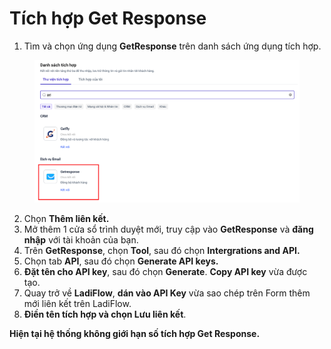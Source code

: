 # Tích hợp Get Response

1. Tìm và chọn ứng dụng **GetResponse** trên danh sách ứng dụng tích hợp.

<figure><img src="../../.gitbook/assets/image (442).png" alt=""><figcaption></figcaption></figure>

2. Chọn **Thêm liên kết.**
3. Mở thêm 1 cửa sổ trình duyệt mới, truy cập vào **GetResponse** và **đăng nhập** với tài khoản của bạn.
4. Trên **GetResponse**, chọn **Tool**, sau đó chọn **Intergrations and API.**
5. Chọn tab **API**, sau đó chọn **Generate API keys.**
6. **Đặt tên cho API key**, sau đó chọn **Generate**. **Copy API key** vừa được tạo.
7. Quay trở về **LadiFlow**, **dán vào API Key** vừa sao chép trên Form thêm mới liên kết trên LadiFlow.
8. **Điền tên tích hợp và chọn Lưu liên kết**.

**Hiện tại hệ thống không giới hạn số tích hợp Get Response.**
